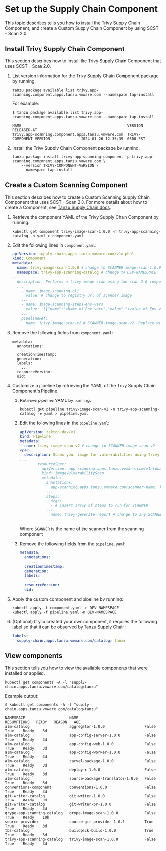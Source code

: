 # Set up the Supply Chain Component

This topic describes tells you how to install the Trivy Supply Chain Component, and create a Custom Supply Chain Component by using SCST - Scan 2.0.

## <a id="install-trivy-sc"></a> Install Trivy Supply Chain Component

This section describes how to install the Trivy Supply Chain Component that uses SCST - Scan 2.0.

1. List version information for the Trivy Supply Chain Component package by running.

    ```console
    tanzu package available list trivy.app-scanning.component.apps.tanzu.vmware.com --namespace tap-install
    ```

    For example:

    ```console
    $ tanzu package available list trivy.app-scanning.component.apps.tanzu.vmware.com --namespace tap-install

    NAME                                                VERSION                              RELEASED-AT
    trivy.app-scanning.component.apps.tanzu.vmware.com  TRIVY-COMPONENT-VERSION              2024-01-26 12:35:39 -0500 EST
    ```

2. Install the Trivy Supply Chain Component package by running.

    ```console
    tanzu package install trivy-app-scanning-component -p trivy.app-scanning.component.apps.tanzu.vmware.com \
        --version TRIVY-COMPONENT-VERSION \
        --namespace tap-install
    ```

## <a id="customize-scan-component"></a> Create a Custom Scanning Component

This section describes how to create a Custom Scanning Supply Chain Component that uses SCST - Scan 2.0.
For more details about how to create a Component, see [Tanzu Supply Chain docs](../../supply-chain/platform-engineering/tutorials/my-first-component.hbs.md).

1. Retrieve the component YAML of the Trivy Supply Chain Component by running.

      ```console
      kubectl get component trivy-image-scan-1.0.0 -n trivy-app-scanning-catalog -o yaml > component.yaml
      ```

1. Edit the following lines in `component.yaml`:

    ```yaml
    apiVersion: supply-chain.apps.tanzu.vmware.com/v1alpha1
    kind: Component
    metadata:
      name: trivy-image-scan-1.0.0 # change to SCANNER-image-scan-1.0.0
      namespace: trivy-app-scanning-catalog # change to DEV-NAMESPACE
    ...
      description: Performs a trivy image scan using the scan 2.0 components # change trivy to SCANNER
      ...
        - name: image-scanning-cli
          value: # change to registry url of scanner image
        ...
        - name: image-scanning-steps-env-vars
          value: '[{"name":"<Name of Env var>","value":"<value of Env var>"}]' # insert env vars inside nested {}
        ...
        pipelineRef:
          name: trivy-image-scan-v2 # SCANNER-image-scan-v2. Replace with the name of the pipeline created in the next step.
    ```

1. Remove the following fields from `component.yaml`:

    ```console
    metadata:
      annotations:
        ...
      creationTimestamp:
      generation:
      labels:
        ...
      resourceVersion:
      uid:
    ```

1. Customize a pipeline by retrieving the YAML of the Trivy Supply Chain Component's Pipeline.

    1. Retrieve pipeline YAML by running:

          ```console
          kubectl get pipeline trivy-image-scan-v2 -n trivy-app-scanning-catalog -o yaml > pipeline.yaml
          ```

    2. Edit the following lines in the `pipeline.yaml`:

        ```yaml
        apiVersion: tekton.dev/v1
        kind: Pipeline
        metadata:
          name: trivy-image-scan-v2 # change to SCANNER-image-scan-v2
        spec:
          description: Scans your image for vulnerabilities using Trivy # change Trivy to SCANNER
        ...
                resourceSpec:
                  apiVersion: app-scanning.apps.tanzu.vmware.com/v1alpha1
                  kind: ImageVulnerabilityScan
                  metadata:
                    annotations:
                      app-scanning.apps.tanzu.vmware.com/scanner-name: Trivy # change to SCANNER
                    ...
                    steps:
                    - args:
                      - # insert array of steps to run for SCANNER
                    ...
                      name: trivy-generate-report # change to any SCANNER
                    ...
          ```

          Where `SCANNER` is the name of the scanner from the scanning component

    3. Remove the following fields from the `pipeline.yaml`:

        ```yaml
        metadata:
          annotations:
            ...
          creationTimestamp:
          generation:
          labels:
            ...
          resourceVersion:
          uid:
        ```

1. Apply the custom component and pipeline by running:

    ```console
    kubectl apply -f component.yaml -n DEV-NAMESPACE
    kubectl apply -f pipeline.yaml -n DEV-NAMESPACE
    ```

1. (Optional) If you created your own component, it requires the following label so that it can be observed by Tanzu Supply Chain:

    ```yaml
    labels:
      supply-chain.apps.tanzu.vmware.com/catalog: tanzu
    ```

## <a id="how-to-view-component"></a> View components

This section tells you how to view the available components that were installed or applied.

```console
kubectl get components -A -l "supply-chain.apps.tanzu.vmware.com/catalog=tanzu"
```

Example output:

```console
$ kubectl get components -A -l "supply-chain.apps.tanzu.vmware.com/catalog=tanzu"

NAMESPACE                    NAME                              RESUMPTIONS   READY   REASON   AGE
alm-catalog                  aggregator-1.0.0                  False         True    Ready    3d
alm-catalog                  app-config-server-1.0.0           False         True    Ready    3d
alm-catalog                  app-config-web-1.0.0              False         True    Ready    3d
alm-catalog                  app-config-worker-1.0.0           False         True    Ready    3d
alm-catalog                  carvel-package-1.0.0              False         True    Ready    3d
alm-catalog                  deployer-1.0.0                    False         True    Ready    3d
alm-catalog                  source-package-translator-1.0.0   False         True    Ready    3d
conventions-component        conventions-1.0.0                 False         True    Ready    3d
git-writer-catalog           git-writer-1.0.0                  False         True    Ready    3d
git-writer-catalog           git-writer-pr-1.0.0               False         True    Ready    3d
grype-app-scanning-catalog   grype-image-scan-1.0.0            False         True    Ready    10h
source-provider              source-git-provider-1.0.0         True          True    Ready    3d
tbs-catalog                  buildpack-build-1.0.0             True          True    Ready    3d
trivy-app-scanning-catalog   trivy-image-scan-1.0.0            False         True    Ready    3d
```

